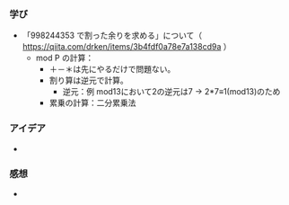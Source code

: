 ### 学び
- 「998244353 で割った余りを求める」について（ https://qiita.com/drken/items/3b4fdf0a78e7a138cd9a ）
  - mod P の計算：
    - ＋－＊は先にやるだけで問題ない。
    - 割り算は逆元で計算。
      - 逆元：例 mod13において2の逆元は7 → 2*7≡1(mod13)のため
    - 累乗の計算：二分累乗法
### アイデア
- 
### 感想
- 
